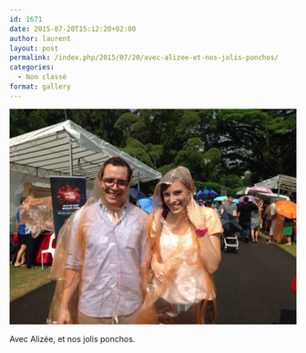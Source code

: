 ```yaml
---
id: 1671
date: 2015-07-20T15:12:20+02:00
author: laurent
layout: post
permalink: /index.php/2015/07/20/avec-alizee-et-nos-jolis-ponchos/
categories:
  - Non classé
format: gallery
---
```

<img src="/images/2015/07/tumblr_nrskwkd1Vc1uuvt0bo1_1280.jpg" />

Avec Alizée, et nos jolis ponchos.